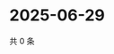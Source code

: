 # 2025-06-29

共 0 条

<!-- BEGIN ZHIHUVIDEO -->
<!-- 最后更新时间 Sun Jun 29 2025 12:28:27 GMT+0800 (China Standard Time) -->

<!-- END ZHIHUVIDEO -->
